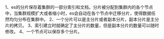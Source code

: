1、es的分片保存着集群的一部分索引和文档，分片被分配到集群内的各个节点中，当集群规模扩大或者缩小时，es会自动在各个节点中迁移分片，使得数据任然均匀分布在集群中。
2、一个分片可以是主分片或者副本分片，副本分片是主分片的拷贝。
3、索引建立时就确定了主分片的数量，但是副本分片的数量可以随时修改。
4、一个节点可以保存多个分片。
